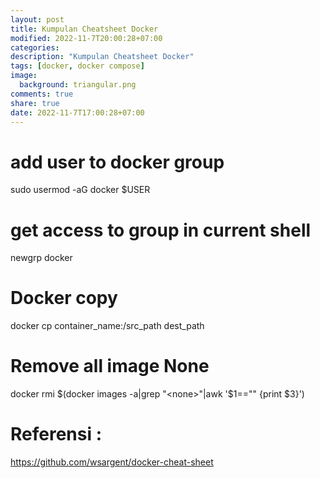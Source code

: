 ```yaml
---
layout: post
title: Kumpulan Cheatsheet Docker
modified: 2022-11-7T20:00:28+07:00
categories:
description: "Kumpulan Cheatsheet Docker"
tags: [docker, docker compose]
image:
  background: triangular.png
comments: true
share: true
date: 2022-11-7T17:00:28+07:00
---
```


# add user to docker group
sudo usermod -aG docker $USER

# get access to group in current shell
newgrp docker

# Docker copy
docker cp container_name:/src_path dest_path

# Remove all image None
docker rmi $(docker images -a|grep "<none>"|awk '$1=="<none>" {print $3}')

# Referensi : 
https://github.com/wsargent/docker-cheat-sheet